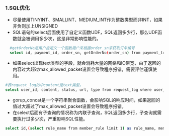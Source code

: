 
### 1.SQL优化
* 尽量使用TINYINT、SMALLINT、MEDIUM_INT作为整数类型而非INT，如果非负则加上UNSIGNED
* SQL语句的select后面使用了自定义函数UDF，SQL返回多少行，那么UDF函数就会被调用多少次，这是非常影响性能的。
```bash
  #getOrderNo是用户自定义一个函数用户来根据order_sn来获取订单编号
  select id, payment_id, order_sn, getOrderNo(order_sn) from payment_transaction;
```
* 如果select出现text类型的字段，就会消耗大量的网络和IO带宽，由于返回的内容过大超过max_allowed_packet设置会导致程序报错，需要评估谨慎使用。
```bash
#表request_log的中content是text类型。
select user_id, content, status, url, type from request_log where user_id = 32121;
```
* gorup_concat是一个字符串聚合函数，会影响SQL的响应时间，如果返回的值过大超过了max_allowed_packet设置会导致程序报错。
* 在select后面有子查询的情况称为内联子查询，SQL返回多少行，子查询就需要执行过多少次，严重影响SQL性能。
```bash
select id,(select rule_name from member_rule limit 1) as rule_name, member_id, member_type from xxx
```
